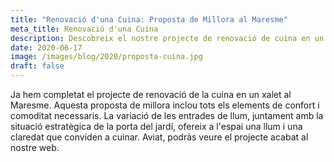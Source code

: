 ```yaml
---
title: "Renovació d'una Cuina: Proposta de Millora al Maresme"
meta_title: Renovació d'una Cuina
description: Descobreix el nostre projecte de renovació de cuina en un xalet al Maresme. Amb un enfocament en el confort i la comoditat, aquesta proposta inclou variacions a les entrades de llum per donar a l'espai una lluminositat acollidora. Segueix-nos per veure el projecte acabat en breu.
date: 2020-06-17
image: /images/blog/2020/proposta-cuina.jpg
draft: false
---
```


Ja hem completat el projecte de renovació de la cuina en un xalet al Maresme. Aquesta proposta de millora inclou tots els elements de confort i comoditat necessaris. La variació de les entrades de llum, juntament amb la situació estratègica de la porta del jardí, ofereix a l'espai una llum i una claredat que conviden a cuinar. Aviat, podràs veure el projecte acabat al nostre web.
